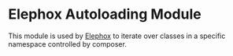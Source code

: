 # Elephox Autoloading Module

This module is used by [Elephox] to iterate over classes in a specific namespace controlled by composer.

[Elephox]: https://github.com/elephox-dev/framework
